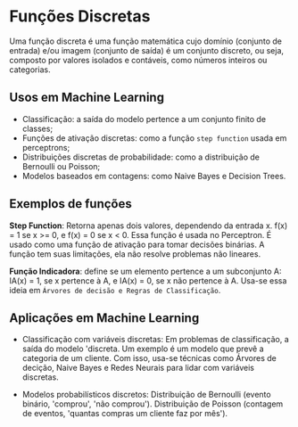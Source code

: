 # Funções Discretas

Uma função discreta é uma função matemática cujo domínio (conjunto de entrada) e/ou imagem (conjunto de saída) é um conjunto discreto, ou seja, composto por valores isolados e contáveis, como números inteiros ou categorias.

## Usos em Machine Learning

- Classificação: a saída do modelo pertence a um conjunto finito de classes;
- Funções de ativação discretas: como a função ``step function`` usada em perceptrons;
- Distribuições discretas de probabilidade: como a distribuição de Bernoulli ou Poisson;
- Modelos baseados em contagens: como Naive Bayes e Decision Trees.

## Exemplos de funções

**Step Function**: Retorna apenas dois valores, dependendo da entrada x. f(x) = 1 se x >= 0, e f(x) = 0 se x < 0. Essa função é usada no Perceptron. É usado como uma função de ativação para tomar decisões binárias. A função tem suas limitações, ela não resolve problemas não lineares.

**Função Indicadora**: define se um elemento pertence a um subconjunto A: IA(x) = 1, se x pertence à A, e IA(x) = 0, se x não pertence à A. Usa-se essa ideia em ``Árvores de decisão e Regras de Classificação``.

## Aplicações em Machine Learning

- Classificação com variáveis discretas: Em problemas de classificação, a saída do modelo 'discreta. Um exemplo é um modelo que prevê a categoria de um cliente. Com isso, usa-se técnicas como Árvores de decição, Naive Bayes e Redes Neurais para lidar com variáveis discretas.

- Modelos probabilísticos discretos: Distribuição de Bernoulli (evento binário, 'comprou', 'não comprou'). Distribuição de Poisson (contagem de eventos, 'quantas compras um cliente faz por mês').

